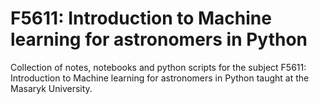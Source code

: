 # F5611: Introduction to Machine learning for astronomers in Python
Collection of notes, notebooks and python scripts for the subject F5611: Introduction to Machine learning for astronomers in Python taught at the Masaryk University.
